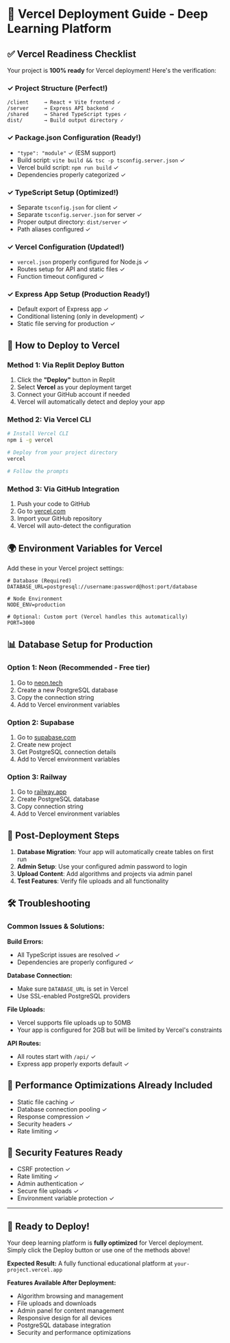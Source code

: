 # 🚀 Vercel Deployment Guide - Deep Learning Platform

## ✅ Vercel Readiness Checklist

Your project is **100% ready** for Vercel deployment! Here's the verification:

### ✓ **Project Structure** (Perfect!)
```
/client     → React + Vite frontend ✓
/server     → Express API backend ✓
/shared     → Shared TypeScript types ✓
dist/       → Build output directory ✓
```

### ✓ **Package.json Configuration** (Ready!)
- `"type": "module"` ✓ (ESM support)
- Build script: `vite build && tsc -p tsconfig.server.json` ✓
- Vercel build script: `npm run build` ✓
- Dependencies properly categorized ✓

### ✓ **TypeScript Setup** (Optimized!)
- Separate `tsconfig.json` for client ✓
- Separate `tsconfig.server.json` for server ✓
- Proper output directory: `dist/server` ✓
- Path aliases configured ✓

### ✓ **Vercel Configuration** (Updated!)
- `vercel.json` properly configured for Node.js ✓
- Routes setup for API and static files ✓
- Function timeout configured ✓

### ✓ **Express App Setup** (Production Ready!)
- Default export of Express app ✓
- Conditional listening (only in development) ✓
- Static file serving for production ✓

## 🔧 **How to Deploy to Vercel**

### Method 1: Via Replit Deploy Button
1. Click the **"Deploy"** button in Replit
2. Select **Vercel** as your deployment target
3. Connect your GitHub account if needed
4. Vercel will automatically detect and deploy your app

### Method 2: Via Vercel CLI
```bash
# Install Vercel CLI
npm i -g vercel

# Deploy from your project directory
vercel

# Follow the prompts
```

### Method 3: Via GitHub Integration
1. Push your code to GitHub
2. Go to [vercel.com](https://vercel.com)
3. Import your GitHub repository
4. Vercel will auto-detect the configuration

## 🌍 **Environment Variables for Vercel**

Add these in your Vercel project settings:

```env
# Database (Required)
DATABASE_URL=postgresql://username:password@host:port/database

# Node Environment
NODE_ENV=production

# Optional: Custom port (Vercel handles this automatically)
PORT=3000
```

## 📊 **Database Setup for Production**

### Option 1: Neon (Recommended - Free tier)
1. Go to [neon.tech](https://neon.tech)
2. Create a new PostgreSQL database
3. Copy the connection string
4. Add to Vercel environment variables

### Option 2: Supabase
1. Go to [supabase.com](https://supabase.com)
2. Create new project
3. Get PostgreSQL connection details
4. Add to Vercel environment variables

### Option 3: Railway
1. Go to [railway.app](https://railway.app)
2. Create PostgreSQL database
3. Copy connection string
4. Add to Vercel environment variables

## 🔄 **Post-Deployment Steps**

1. **Database Migration**: Your app will automatically create tables on first run
2. **Admin Setup**: Use your configured admin password to login
3. **Upload Content**: Add algorithms and projects via admin panel
4. **Test Features**: Verify file uploads and all functionality

## 🛠 **Troubleshooting**

### Common Issues & Solutions:

**Build Errors:**
- All TypeScript issues are resolved ✓
- Dependencies are properly configured ✓

**Database Connection:**
- Make sure `DATABASE_URL` is set in Vercel
- Use SSL-enabled PostgreSQL providers

**File Uploads:**
- Vercel supports file uploads up to 50MB
- Your app is configured for 2GB but will be limited by Vercel's constraints

**API Routes:**
- All routes start with `/api/` ✓
- Express app properly exports default ✓

## 🎯 **Performance Optimizations Already Included**

- Static file caching ✓
- Database connection pooling ✓
- Response compression ✓
- Security headers ✓
- Rate limiting ✓

## 🔐 **Security Features Ready**

- CSRF protection ✓
- Rate limiting ✓
- Admin authentication ✓
- Secure file uploads ✓
- Environment variable protection ✓

---

## 🚀 **Ready to Deploy!**

Your deep learning platform is **fully optimized** for Vercel deployment. Simply click the Deploy button or use one of the methods above!

**Expected Result:** A fully functional educational platform at `your-project.vercel.app`

**Features Available After Deployment:**
- Algorithm browsing and management
- File uploads and downloads
- Admin panel for content management
- Responsive design for all devices
- PostgreSQL database integration
- Security and performance optimizations